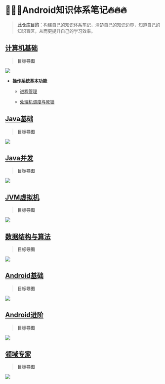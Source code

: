 # 🌟🌟🌟Android知识体系笔记🔥🔥🔥

> **此仓库目的**：构建自己的知识体系笔记，清楚自己的知识边界，知道自己的知识盲区，从而更提升自己的学习效率。

## [计算机基础](https://github.com/8kEatRadish/Note/blob/master/docs/%E8%AE%A1%E7%AE%97%E6%9C%BA%E5%9F%BA%E7%A1%80.md#%E8%AE%A1%E7%AE%97%E6%9C%BA%E5%9F%BA%E7%A1%80)

> **目标导图**

<div style="align: center">
  <img src="https://raw.githubusercontent.com/8kEatRadish/Note/master/images/%E8%AE%A1%E7%AE%97%E6%9C%BA%E5%9F%BA%E7%A1%80.png"/>
</div>

* [**操作系统基本功能**](https://github.com/8kEatRadish/Note/blob/master/docs/%E8%AE%A1%E7%AE%97%E6%9C%BA%E5%9F%BA%E7%A1%80.md#%E6%93%8D%E4%BD%9C%E7%B3%BB%E7%BB%9F%E5%9F%BA%E6%9C%AC%E5%8A%9F%E8%83%BD)
  * [进程管理](https://github.com/8kEatRadish/Note/blob/master/docs/%E8%AE%A1%E7%AE%97%E6%9C%BA%E5%9F%BA%E7%A1%80.md#%E8%BF%9B%E7%A8%8B%E7%AE%A1%E7%90%86)

  * [处理机调度与死锁](https://github.com/8kEatRadish/Note/blob/master/docs/%E8%AE%A1%E7%AE%97%E6%9C%BA%E5%9F%BA%E7%A1%80.md#%E5%A4%84%E7%90%86%E6%9C%BA%E8%B0%83%E5%BA%A6%E4%B8%8E%E6%AD%BB%E9%94%81)

## [Java基础](https://github.com/8kEatRadish/Note/blob/master/docs/Java%E5%9F%BA%E7%A1%80.md)

> **目标导图**

<div style="align: center">
  <img src="https://raw.githubusercontent.com/8kEatRadish/Note/master/images/Java%E5%9F%BA%E7%A1%80.png"/>
</div>

## [Java并发](https://github.com/8kEatRadish/Note/blob/master/docs/Java%E5%B9%B6%E5%8F%91.md)

> **目标导图**

<div style="align: center">
  <img src="https://raw.githubusercontent.com/8kEatRadish/Note/master/images/Java%E5%B9%B6%E5%8F%91.png"/>
</div>

## [JVM虚拟机](https://github.com/8kEatRadish/Note/blob/master/docs/JVM%E8%99%9A%E6%8B%9F%E6%9C%BA.md)

> **目标导图**

<div style="align: center">
  <img src="https://raw.githubusercontent.com/8kEatRadish/Note/master/images/JVM%E8%99%9A%E6%8B%9F%E6%9C%BA.png"/>
</div>

## [数据结构与算法](https://github.com/8kEatRadish/Note/blob/master/docs/%E6%95%B0%E6%8D%AE%E7%BB%93%E6%9E%84%E4%B8%8E%E7%AE%97%E6%B3%95.md)

> **目标导图**

<div style="align: center">
  <img src="https://raw.githubusercontent.com/8kEatRadish/Note/master/images/%E6%95%B0%E6%8D%AE%E7%BB%93%E6%9E%84%E4%B8%8E%E7%AE%97%E6%B3%95.png"/>
</div>

## [Android基础](https://github.com/8kEatRadish/Note/blob/master/docs/Android%E5%9F%BA%E7%A1%80.md)

> **目标导图**

<div style="align: center">
  <img src="https://raw.githubusercontent.com/8kEatRadish/Note/master/images/Android%E5%9F%BA%E7%A1%80.png"/>
</div>

## [Android进阶](https://github.com/8kEatRadish/Note/blob/master/docs/Android%E8%BF%9B%E9%98%B6.md)

> **目标导图**

<div style="align: center">
  <img src="https://raw.githubusercontent.com/8kEatRadish/Note/master/images/Android%E8%BF%9B%E9%98%B6.png"/>
</div>

## [领域专家](https://github.com/8kEatRadish/Note/blob/master/docs/%E9%A2%86%E5%9F%9F%E4%B8%93%E5%AE%B6.md)

> **目标导图**

<div style="align: center">
  <img src="https://raw.githubusercontent.com/8kEatRadish/Note/master/images/%E9%A2%86%E5%9F%9F%E4%B8%93%E5%AE%B6.png"/>
</div>
